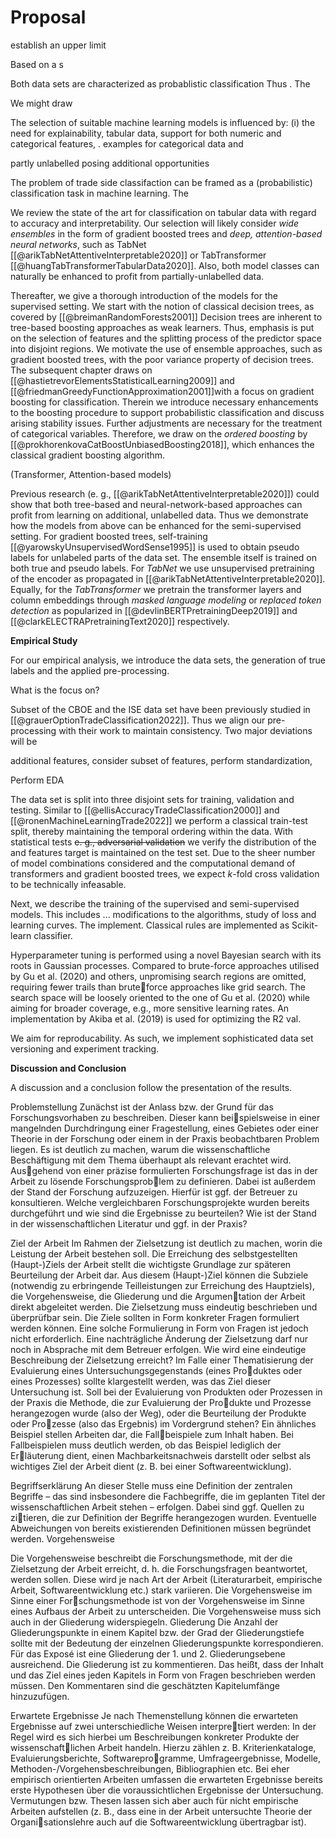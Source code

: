 
# Proposal

establish an upper limit



Based on a s

Both data sets are characterized as probablistic classification
Thus . The 

We might draw 




The selection of suitable machine learning models is influenced by: (i) the need for explainability, tabular data, support for both numeric and categorical features, . examples for categorical data and 

partly unlabelled posing additional opportunities

The problem of trade side classifaction can be framed as a (probabilistic) classification task in machine learning. The 

We review the state of the art for classification on tabular data with regard to accuracy and interpretability. Our selection will likely consider *wide ensembles* in the form of gradient boosted trees and *deep, attention-based neural networks*, such as TabNet [[@arikTabNetAttentiveInterpretable2020]] or TabTransformer [[@huangTabTransformerTabularData2020]]. Also, both model classes can naturally be enhanced to profit from partially-unlabelled data.

Thereafter, we give a thorough introduction of the models for the supervised setting. We start with the notion of classical decision trees, as covered by [[@breimanRandomForests2001]] Decision trees are inherent to tree-based boosting approaches as weak learners. Thus, emphasis is put on the selection of features and the splitting process of the predictor space into disjoint regions. We motivate the use of ensemble approaches, such as gradient boosted trees, with the poor variance property of decision trees. The subsequent chapter draws on [[@hastietrevorElementsStatisticalLearning2009]] and [[@friedmanGreedyFunctionApproximation2001]]with a focus on gradient boosting for classification. Therein we introduce necessary enhancements to the boosting procedure to support probabilistic classification and discuss arising stability issues. Further adjustments are necessary for the treatment of categorical variables. Therefore, we draw on the *ordered boosting* by [[@prokhorenkovaCatBoostUnbiasedBoosting2018]], which enhances the classical gradient boosting algorithm.

(Transformer, Attention-based models)

Previous research (e. g., [[@arikTabNetAttentiveInterpretable2020]]) could show that both tree-based and neural-network-based approaches can profit from learning on additional, unlabelled data. Thus we demonstrate how the models from above can be enhanced for the semi-supervised setting. For gradient boosted trees, self-training [[@yarowskyUnsupervisedWordSense1995]]  is used to obtain pseudo labels for unlabeled parts of the data set. The ensemble itself is trained on both true and pseudo labels. For *TabNet* we use unsupervised pretraining of the encoder as propagated in [[@arikTabNetAttentiveInterpretable2020]]. Equally, for the *TabTransformer* we pretrain the transformer layers and column embeddings through *masked language modeling* or *replaced token detection* as popularized in [[@devlinBERTPretrainingDeep2019]] and [[@clarkELECTRAPretrainingText2020]] respectively. 

**Empirical Study**

For our empirical analysis, we introduce the data sets, the generation of true labels and the applied pre-processing.

What is the focus on?

Subset of the CBOE and the ISE data set have been previously studied in [[@grauerOptionTradeClassification2022]]. Thus we align our pre-processing with their work to maintain consistency. Two major deviations will be

additional features, consider subset of features, perform standardization, 

Perform EDA

The data set is split into three disjoint sets for training, validation and testing. Similar to [[@ellisAccuracyTradeClassification2000]] and [[@ronenMachineLearningTrade2022]] we perform a classical train-test split, thereby maintaining the temporal ordering within the data. With statistical tests ~~e. g., adversarial validation~~ we verify the distribution of the and features target is maintained on the test set. Due to the sheer number of model combinations considered and the computational demand of transformers and gradient boosted trees, we expect $k$-fold cross validation to be technically infeasable.

Next, we describe the training of the supervised and semi-supervised models. This includes ... modifications to the algorithms, study of loss and learning curves. The implement. Classical rules are implemented as Scikit-learn classifier.

Hyperparameter tuning is performed using a novel Bayesian search with its roots in Gaussian processes. Compared to brute-force approaches utilised by Gu et al. (2020) and others, unpromising search regions are omitted, requiring fewer trails than bruteforce approaches like grid search. The search space will be loosely oriented to the one of Gu et al. (2020) while aiming for broader coverage, e.g., more sensitive learning rates. An implementation by Akiba et al. (2019) is used for optimizing the R2 val.

We aim for reproducability. As such, we implement sophisticated data set versioning and experiment tracking. 

**Discussion and Conclusion** 

A discussion and a conclusion follow the presentation of the results.


Problemstellung Zunächst ist der Anlass bzw. der Grund für das Forschungsvorhaben zu beschreiben. Dieser kann beispielsweise in einer mangelnden Durchdringung einer Fragestellung, eines Gebietes oder einer Theorie in der Forschung oder einem in der Praxis beobachtbaren Problem liegen. Es ist deutlich zu machen, warum die wissenschaftliche Beschäftigung mit dem Thema überhaupt als relevant erachtet wird. Ausgehend von einer präzise formulierten Forschungsfrage ist das in der Arbeit zu lösende Forschungsproblem zu definieren. Dabei ist außerdem der Stand der Forschung aufzuzeigen. Hierfür ist ggf. der Betreuer zu konsultieren. Welche vergleichbaren Forschungsprojekte wurden bereits durchgeführt und wie sind die Ergebnisse zu beurteilen? Wie ist der Stand in der wissenschaftlichen Literatur und ggf. in der Praxis? 

Ziel der Arbeit Im Rahmen der Zielsetzung ist deutlich zu machen, worin die Leistung der Arbeit bestehen soll. Die Erreichung des selbstgestellten (Haupt-)Ziels der Arbeit stellt die wichtigste Grundlage zur späteren Beurteilung der Arbeit dar. Aus diesem (Haupt-)Ziel können die Subziele (notwendig zu erbringende Teilleistungen zur Erreichung des Hauptziels), die Vorgehensweise, die Gliederung und die Argumentation der Arbeit direkt abgeleitet werden. Die Zielsetzung muss eindeutig beschrieben und überprüfbar sein. Die Ziele sollten in Form konkreter Fragen formuliert werden können. Eine solche Formulierung in Form von Fragen ist jedoch nicht erforderlich. Eine nachträgliche Änderung der Zielsetzung darf nur noch in Absprache mit dem Betreuer erfolgen. Wie wird eine eindeutige Beschreibung der Zielsetzung erreicht? Im Falle einer Thematisierung der Evaluierung eines Untersuchungsgegenstands (eines Produktes oder eines Prozesses) sollte klargestellt werden, was das Ziel dieser Untersuchung ist. Soll bei der Evaluierung von Produkten oder Prozessen in der Praxis die Methode, die zur Evaluierung der Produkte und Prozesse herangezogen wurde (also der Weg), oder die Beurteilung der Produkte oder Prozesse (also das Ergebnis) im Vordergrund stehen? Ein ähnliches Beispiel stellen Arbeiten dar, die Fallbeispiele zum Inhalt haben. Bei Fallbeispielen muss deutlich werden, ob das Beispiel lediglich der Erläuterung dient, einen Machbarkeitsnachweis darstellt oder selbst als wichtiges Ziel der Arbeit dient (z. B. bei einer Softwareentwicklung). 

Begriffserklärung An dieser Stelle muss eine Definition der zentralen Begriffe – das sind insbesondere die Fachbegriffe, die im geplanten Titel der wissenschaftlichen Arbeit stehen – erfolgen. Dabei sind ggf. Quellen zu zitieren, die zur Definition der Begriffe herangezogen wurden. Eventuelle Abweichungen von bereits existierenden Definitionen müssen begründet werden. Vorgehensweise 

Die Vorgehensweise beschreibt die Forschungsmethode, mit der die Zielsetzung der Arbeit erreicht, d. h. die Forschungsfragen beantwortet, werden sollen. Diese wird je nach Art der Arbeit (Literaturarbeit, empirische Arbeit, Softwareentwicklung etc.) stark variieren. Die Vorgehensweise im Sinne einer Forschungsmethode ist von der Vorgehensweise im Sinne eines Aufbaus der Arbeit zu unterscheiden. Die Vorgehensweise muss sich auch in der Gliederung widerspiegeln. Gliederung Die Anzahl der Gliederungspunkte in einem Kapitel bzw. der Grad der Gliederungstiefe sollte mit der Bedeutung der einzelnen Gliederungspunkte korrespondieren. Für das Exposé ist eine Gliederung der 1. und 2. Gliederungsebene ausreichend. Die Gliederung ist zu kommentieren. Das heißt, dass der Inhalt und das Ziel eines jeden Kapitels in Form von Fragen beschrieben werden müssen. Den Kommentaren sind die geschätzten Kapitelumfänge hinzuzufügen. 

Erwartete Ergebnisse Je nach Themenstellung können die erwarteten Ergebnisse auf zwei unterschiedliche Weisen interpretiert werden: In der Regel wird es sich hierbei um Beschreibungen konkreter Produkte der wissenschaftlichen Arbeit handeln. Hierzu zählen z. B. Kriterienkataloge, Evaluierungsberichte, Softwareprogramme, Umfrageergebnisse, Modelle, Methoden-/Vorgehensbeschreibungen, Bibliographien etc. Bei eher empirisch orientierten Arbeiten umfassen die erwarteten Ergebnisse bereits erste Hypothesen über die voraussichtlichen Ergebnisse der Untersuchung. Vermutungen bzw. Thesen lassen sich aber auch für nicht empirische Arbeiten aufstellen (z. B., dass eine in der Arbeit untersuchte Theorie der Organisationslehre auch auf die Softwareentwicklung übertragbar ist).

